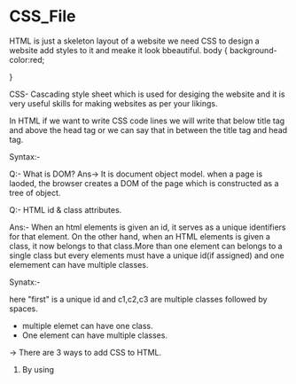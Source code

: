 # CSS_File

HTML is just a skeleton layout of a website we need CSS to design a website add styles to it and meake it look bbeautiful.
body {
    background-color:red;

}

CSS- Cascading style sheet which is used for desiging the website and it is very useful skills for making websites as per your likings.

In HTML if we want to write CSS code lines we will write that below title tag and above the head tag or we can say that in between the title tag and head tag.

Syntax:-

<!-- <title> </title>
<style>
    </style>
<head>
</head> -->

Q:- What is DOM?
Ans-> It is document object model. when a page is laoded, the browser creates a DOM of the page which is constructed as a tree of object.

Q:- HTML id & class attributes.

Ans:- When an html elements is given an id, it serves as a unique identifiers for that element.
On the other hand, when an HTML elements is given a class, it now belongs to that class.More than one element can belongs to a single class but every elements must have a unique id(if assigned)
and one elemement can have multiple classes.

Synatx:-

<div id = "first" class  = "c1 c2 c3" >
</div>

<div id = "second">
</div>

<section class = "red bg-blue">

</section>

here "first" is a unique id
and c1,c2,c3 are multiple classes followed by spaces.
* multiple elemet can have one class.
* One element can have multiple classes.

-> There are 3 ways to add CSS to HTML.
<!-- 1. <style> tag-> Adding <style> </style> to HTML-->


1) By using <style> tag in HTML between <head> tag and <title> tag we can use id which we give and open curlie brackets and give contents and agaian we close it by curlie brackets.

WE use " # " for targetting(calling elements) " id " and we use " . " for targetting(means calling class) class 
Syntax:-

#id_name{
    background-color: white:
}

.class_name{
    backgroud-color: white;
    color: white; means whatever we wrote inside that background we got that text in white color.
}

<!-- 2. Inline CSS-> Adding CSS using style attribute. -->

where we can write <style> tag inside our <div> tag folowed by background color(check index2.html file)


<!-- 3. External CSS -> Adding a style(.css) to HTML using <link> tag.  --> 

we add <link> tag between the <tittle> tag and <head> and we work according to that.

<!-- #CSS selectors:- -->

A CSS selectors is used to select an HTML elements for styling.

where body { 
    color : red; --> declaration(property:value)

    background:pink --> declaration}

  #here "body" is known as selectors.




